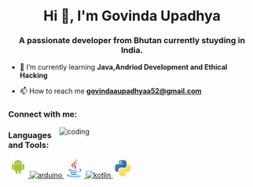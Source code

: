 <h1 align="center">Hi 👋, I'm Govinda Upadhya</h1>
<h3 align="center">A passionate developer from Bhutan currently stuyding in India.</h3>

- 🌱 I’m currently learning **Java,Andriod Development and Ethical Hacking**

- 📫 How to reach me **govindaaupadhyaa52@gmail.com**

<h3 align="left">Connect with me:</h3>
<img align="right" alt="coding"width="400"src="https://www.youtube.com/redirect?event=video_description&redir_token=QUFFLUhqbTg1OW0zWG9DclhIZnp3UlN1TTlyWUVTQTdmd3xBQ3Jtc0tsRC1zQmlWS3FfNVRWR1JHUFZWMVhmOUtnX1VlamlVbTdKTERmWW5RUHRLandYdHF0S0lTeFBqdG5oYVJyVTZtOU03TmFVc2JjNmtVd1dzNVplWEo1UGR3T2hXSS1Nb2JLTjhaNktnR21aNzBHeE5uVQ&q=https%3A%2F%2Fuser-images.githubusercontent.com%2F55389276%2F140866485-8fb1c876-9a8f-4d6a-98dc-08c4981eaf70.gif&v=HD4cnRuSGN0"
<p align="left">
</p>

<h3 align="left">Languages and Tools:</h3>
<p align="left"> <a href="https://developer.android.com" target="_blank" rel="noreferrer"> <img src="https://raw.githubusercontent.com/devicons/devicon/master/icons/android/android-original-wordmark.svg" alt="android" width="40" height="40"/> </a> <a href="https://www.arduino.cc/" target="_blank" rel="noreferrer"> <img src="https://cdn.worldvectorlogo.com/logos/arduino-1.svg" alt="arduino" width="40" height="40"/> </a> <a href="https://www.java.com" target="_blank" rel="noreferrer"> <img src="https://raw.githubusercontent.com/devicons/devicon/master/icons/java/java-original.svg" alt="java" width="40" height="40"/> </a> <a href="https://kotlinlang.org" target="_blank" rel="noreferrer"> <img src="https://www.vectorlogo.zone/logos/kotlinlang/kotlinlang-icon.svg" alt="kotlin" width="40" height="40"/> </a> <a href="https://www.python.org" target="_blank" rel="noreferrer"> <img src="https://raw.githubusercontent.com/devicons/devicon/master/icons/python/python-original.svg" alt="python" width="40" height="40"/> </a> </p>

